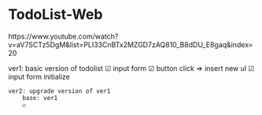 # TodoList-Web
<div>
https://www.youtube.com/watch?v=aV7SCTz5DgM&list=PLI33CnBTx2MZGD7zAQ810_B8dDU_E8gaq&index=20
</div>

<p>
    ver1: basic version of todolist
        ☑ input form
        ☑ button click ⇒ insert new ul
        ☑ input form initialize
    
    ver2: upgrade version of ver1
        base: ver1 
        ☑
        
</p>